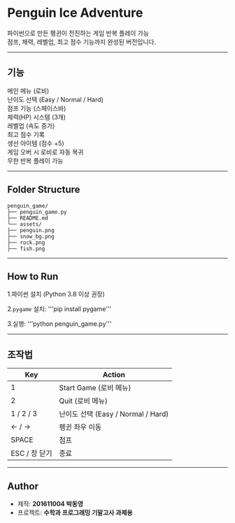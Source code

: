 # Penguin Ice Adventure

파이썬으로 만든 펭귄이 전진하는 게임
반복 플레이 가능  
점프, 체력, 레벨업, 최고 점수 기능까지 완성된 버전입니다.

---

## 기능

메인 메뉴 (로비)  
난이도 선택 (Easy / Normal / Hard)  
점프 기능 (스페이스바)  
체력(HP) 시스템 (3개)  
레벨업 (속도 증가)  
최고 점수 기록  
생선 아이템 (점수 +5)  
게임 오버 시 로비로 자동 복귀  
무한 반복 플레이 가능  

---

## Folder Structure
```
penguin_game/
├── penguin_game.py
├── README.md
└── assets/
├── penguin.png
├── snow_bg.png
├── rock.png
├── fish.png
```
---

## How to Run

1.파이썬 설치 (Python 3.8 이상 권장)

2.`pygame` 설치:
'''pip install pygame'''

3.실행:
'''python penguin_game.py'''

---

## 조작법

| Key    | Action                          |
|--------|---------------------------------|
| 1      | Start Game (로비 메뉴)          |
| 2      | Quit (로비 메뉴)                |
| 1 / 2 / 3 | 난이도 선택 (Easy / Normal / Hard) |
| ← / →  | 펭귄 좌우 이동                   |
| SPACE  | 점프                            |
| ESC / 창 닫기 | 종료                     |

---

## Author

- 제작: **201611004 박동영**  
- 프로젝트: **수학과 프로그래밍 기말고사 과제용**


